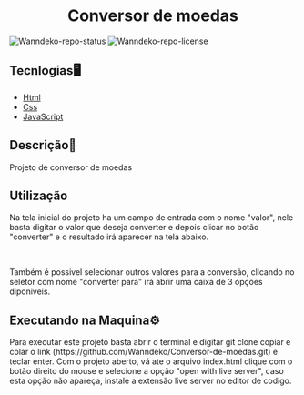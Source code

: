 <h1 align=center>Conversor de moedas</h1>

![Wanndeko-repo-status](https://img.shields.io/badge/Status-Finished-lightgrey?style=for-the-badge&logo=headspace&logoColor=green&color=lightgrey)
![Wanndeko-repo-license](https://img.shields.io/github/license/Luk4x/iManager-json-server?style=for-the-badge&logo=unlicense&logoColor=lightgrey)

<h2>Tecnlogias🖥️</h2>
<ul>
<li><a href=https://developer.mozilla.org/en-US/docs/Web/HTML>Html</a></li>
<li><a href=https://developer.mozilla.org/pt-BR/docs/Learn/Getting_started_with_the_web/CSS_basics>Css</a></li>
<li><a href=https://developer.mozilla.org/pt-BR/docs/web/javascript/guide/introduction>JavaScript</a></li>
</ul>

<h2>Descrição📃</h2>
<p>Projeto de conversor de moedas </p>

<h2>Utilização</h2>
<p>Na tela inicial do projeto ha um campo de entrada com o nome "valor", nele basta digitar o valor que deseja converter e depois clicar no botão "converter" e o resultado irá aparecer na tela abaixo.</p><br>
<p>Também é possivel selecionar outros valores para a conversão, clicando no seletor com nome "converter para" irá abrir uma caixa de 3 opções diponiveis.</p>

<h2>Executando na Maquina⚙️</h2>
<p>Para executar este projeto basta abrir o terminal e digitar git clone copiar e colar o link (https://github.com/Wanndeko/Conversor-de-moedas.git) e teclar enter. Com o projeto aberto,
vá ate o arquivo index.html clique com o botão direito do mouse e selecione a opção "open with live server", caso esta opção não apareça, instale a extensão live server no editor de codigo.</p>
